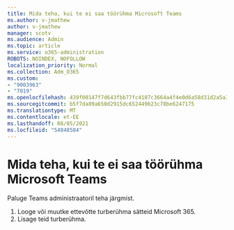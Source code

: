 ```yaml
---
title: Mida teha, kui te ei saa töörühma Microsoft Teams
ms.author: v-jmathew
author: v-jmathew
manager: scotv
ms.audience: Admin
ms.topic: article
ms.service: o365-administration
ROBOTS: NOINDEX, NOFOLLOW
localization_priority: Normal
ms.collection: Adm_O365
ms.custom:
- "9003963"
- "7019"
ms.openlocfilehash: 439f00147f7d643fbb77fc4107c3664a4f4e0d6a58d31d2a5a33599fab16185f
ms.sourcegitcommit: b5f7da89a650d2915dc652449623c78be6247175
ms.translationtype: MT
ms.contentlocale: et-EE
ms.lasthandoff: 08/05/2021
ms.locfileid: "54048584"
---
```

# <a name="what-to-do-if-you-cant-create-a-team-in-microsoft-teams"></a>Mida teha, kui te ei saa töörühma Microsoft Teams

Paluge Teams administraatoril teha järgmist.

1. Looge või muutke ettevõtte turberühma sätteid Microsoft 365.
2. Lisage teid turberühma.
